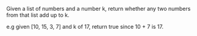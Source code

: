 Given a list of numbers and a number k, return whether any two numbers from that list add up to k.

e.g given [10, 15, 3, 7] and k of 17, return true since 10 + 7 is 17.
